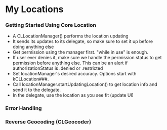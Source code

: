 # My Locations

### Getting Started Using Core Location

- A CLLocationManager() performs the location updating
- It sends its updates to its delegate, so make sure to set it up before doing anything else
- Get permission using the manager first. "while in use" is enough. 
- If user ever denies it, make sure we handle the permission status to get permission before anything else. This can be an alert if authorizationStatus is .denied or .restricted
- Set locationManager's desired accuracy. Options start with kCLLocation###. 
- Call locationManager.startUpdatingLocation() to get location info and send it to the delegate. 
- In the delegate, use the location as you see fit (update UI)


### Error Handling


### Reverse Geocoding (CLGeocoder)



